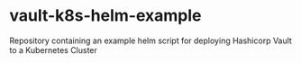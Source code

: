 # vault-k8s-helm-example
Repository containing an example helm script for deploying Hashicorp Vault to a Kubernetes Cluster

